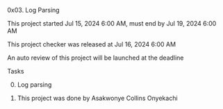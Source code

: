 0x03. Log Parsing

This project started Jul 15, 2024 6:00 AM, must end by Jul 19, 2024 6:00 AM

This project checker was released at Jul 16, 2024 6:00 AM

An auto review of this project will be launched at the deadline

Tasks

0. Log parsing

1. This project was done by Asakwonye Collins Onyekachi
